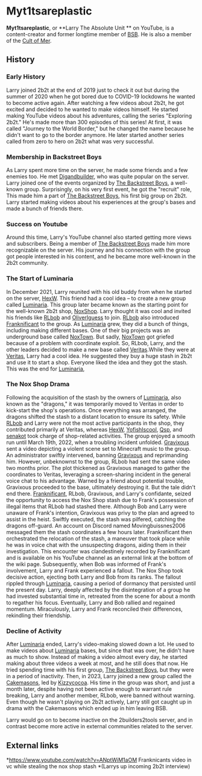 # Myt1tsareplastic

**Myt1tsareplastic**, or **Larry The Absolute Unit ** on YouTube, is a content-creator and former longtime member of [BSB](https://2b2t.miraheze.org/wiki/Backstreet_Boys). He is also a member of the [Cult of Mer](https://2b2t.miraheze.org/wiki/Cult_of_Mer).

## History
### Early History
Larry joined 2b2t at the end of 2019 just to check it out but during the summer of 2020 when he got bored due to COVID-19 lockdowns he wanted to become active again. After watching a few videos about 2b2t, he got excited and decided to he wanted to make videos himself. He started making YouTube videos about his adventures, calling the series "Exploring 2b2t." He's made more than 300 episodes of this series! At first, it was called "Journey to the World Border," but he changed the name because he didn't want to go to
the border anymore. He later started another series called from zero to hero on 2b2t what was very successful.

### Membership in Backstreet Boys
As Larry spent more time on the server, he made some friends and a few enemies too. He met [Digandbuilder](https://2b2t.miraheze.org/wiki/Digandbuilder), who was quite popular on the server. Larry joined one of the events organized by [The Backstreet Boys](https://2b2t.miraheze.org/wiki/The_Backstreet_Boys), a well-known group. Surprisingly, on his very first event, he got the "recruit" role, This made him a part of [The Backstreet Boys](https://2b2t.miraheze.org/wiki/The_Backstreet_Boys), his first big group on 2b2t. Larry started making videos about his experiences at the group's bases and made a bunch of friends there.

### Success on Youtube
Around this time, Larry's YouTube channel also started getting more views and subscribers. Being a member of [The Backstreet Boys](https://2b2t.miraheze.org/wiki/The_Backstreet_Boys) made him more recognizable on the server. His journey and his connection with the group got people interested in his content, and he became more well-known in the 2b2t community.

### The Start of Luminaria
In December 2021, Larry reunited with his old buddy from when he started on the server, [HexW](https://2b2t.miraheze.org/wiki/HexW). This friend had a cool idea – to create a new group called [Luminaria](https://2b2t.miraheze.org/wiki/Luminaria). This group later became known as the starting point for the well-known 2b2t shop, [NoxShop](https://2b2t.miraheze.org/wiki/NoxShop). Larry thought it was cool and invited his friends like [RLbob](https://2b2t.miraheze.org/wiki/RLbob) and [OliverIguess](https://2b2t.miraheze.org/wiki/OliverIguess) to join. [RLbob](https://2b2t.miraheze.org/wiki/RLbob) also introduced [Franknificant](https://2b2t.miraheze.org/wiki/Franknificant) to the group.
As [Luminaria](https://2b2t.miraheze.org/wiki/Luminaria) grew, they did a bunch of things, including making different bases. One of their big projects was an underground base called [NoxTown](https://2b2t.miraheze.org/wiki/NoxTown). But sadly, [NoxTown](https://2b2t.miraheze.org/wiki/NoxTown) got griefed because of a problem with coordinate exploit. So, RLbob, Larry, and the other leaders decided to make a new base called [Veritas](https://2b2t.miraheze.org/wiki/Veritas).While they were at [Veritas](https://2b2t.miraheze.org/wiki/Veritas), Larry had a cool idea. He suggested they buy a huge stash in 2b2t and use it to start a shop. Everyone liked the idea and they got the stash. This was the end for [Luminaria](https://2b2t.miraheze.org/wiki/Luminaria),

### The Nox Shop Drama
Following the acquisition of the stash by the owners of [Luminaria](https://2b2t.miraheze.org/wiki/Luminaria), also known as the "dragons," it was temporarily moved to Veritas in order to kick-start the shop's operations. Once everything was arranged, the dragons shifted the stash to a distant location to ensure its safety. While [RLbob](https://2b2t.miraheze.org/wiki/RLbob) and Larry were not the most active participants in the shop, they contributed primarily at Veritas, whereas [HexW](https://2b2t.miraheze.org/wiki/HexW), [YofishIscool](https://2b2t.miraheze.org/wiki/YofishIscool), [Qsp](https://2b2t.miraheze.org/wiki/Qsp), and [senakot](https://2b2t.miraheze.org/wiki/senakot) took charge of shop-related activities. The group enjoyed a smooth run until March 19th, 2022, when a troubling incident unfolded. [Gravixous](https://2b2t.miraheze.org/wiki/Gravixous) sent a video depicting a violent scene set to Minecraft music to the group. An administrator swiftly intervened, banning [Gravixous](https://2b2t.miraheze.org/wiki/Gravixous) and reprimanding him. However, unbeknownst to the group, RLbob had sent the same video two months prior. The plot thickened as Gravixous managed to gather the coordinates to Veritas, leveraging a screen-sharing incident in the general voice chat to his advantage. Warned by a friend about potential trouble, Gravixous proceeded to the base, ultimately destroying it. But the tale didn't end there. [Franknificant](https://2b2t.miraheze.org/wiki/Franknificant), RLbob, Gravixous, and Larry's confidante, seized the opportunity to access the Nox Shop stash due to Frank's possession of illegal items that RLbob had stashed there. Although Bob and Larry were unaware of Frank's intention, Gravixous was privy to the plan and agreed to assist in the heist. Swiftly executed, the stash was pilfered, catching the dragons off-guard. An account on Discord named Movingbuissnes2006 messaged them the stash coordinates a few hours later. Franknificant then orchestrated the relocation of the stash, a maneuver that took place while he was in voice chat with the unsuspecting dragons, aiding them in their investigation. This encounter was clandestinely recorded by Franknificant and is available on his YouTube channel as an external link at the bottom of the wiki page.
Subsequently, when Bob was informed of Frank's involvement, Larry and Frank experienced a fallout. The Nox Shop took decisive action, ejecting both Larry and Bob from its ranks. The fallout rippled through [Luminaria](https://2b2t.miraheze.org/wiki/Luminaria), causing a period of dormancy that persisted until the present day. Larry, deeply affected by the disintegration of a group he had invested substantial time in, retreated from the scene for about a month to regather his focus. Eventually, Larry and Bob rallied and regained momentum. Miraculously, Larry and Frank reconciled their differences, rekindling their friendship.

### Decline of Activity
After [Luminaria](https://2b2t.miraheze.org/wiki/Luminaria) ended, Larry's video-making slowed down a lot. He used to make videos about [Luminaria](https://2b2t.miraheze.org/wiki/Luminaria) bases, but since that was over, he didn't have as much to show. Instead of making a video almost every day, he started making about three videos a week at most, and he still does that now. He tried spending time with his first group, [The Backstreet Boys](https://2b2t.miraheze.org/wiki/The_Backstreet_Boys), but they were in a period of inactivity. Then, in 2023, Larry joined a new group called the [Cakemasons](https://2b2t.miraheze.org/wiki/Cakemasons), led by [Kizzycocoa](https://2b2t.miraheze.org/wiki/Kizzycocoa). His time in the group was short, and just a month later, despite having not been active enough to warrant rule breaking, Larry and another member, RLbob, were banned without warning. Even though he wasn't playing on 2b2t actively, Larry still got caught up in drama with the Cakemasons which ended up in him leaving BSB.

Larry would go on to become inactive on the 2builders2tools server, and in contrast become more active in external communities related to the server.
## External links
*https://www.youtube.com/watch?v=ANptWiM1aOM Franknicants video in vc while stealing the nox shop stash
*(Larrys up incoming 2b2t interview)